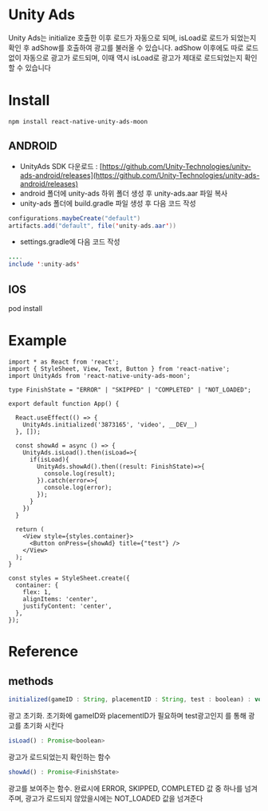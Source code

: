 # Unity Ads

Unity Ads는 initialize 호출한 이후 로드가 자동으로 되며, isLoad로 로드가 되었는지 확인 후 adShow를 호출하여 광고를 불러올 수 있습니다. adShow 이후에도 따로 로드없이 자동으로 광고가 로드되며, 이때 역시 isLoad로 광고가 제대로 로드되었는지 확인할 수 있습니다

# Install

```
npm install react-native-unity-ads-moon
```

## ANDROID

- UnityAds SDK 다운로드 : [https://github.com/Unity-Technologies/unity-ads-android/releases](https://github.com/Unity-Technologies/unity-ads-android/releases)
- android 폴더에 unity-ads 하위 폴더 생성 후 unity-ads.aar 파일 복사
- unity-ads 폴더에 build.gradle 파일 생성 후 다음 코드 작성

```java
configurations.maybeCreate("default")
artifacts.add("default", file('unity-ads.aar'))
```

- settings.gradle에 다음 코드 작성

```java
....
include ':unity-ads'
```
## IOS
pod install

# Example

```tsx
import * as React from 'react';
import { StyleSheet, View, Text, Button } from 'react-native';
import UnityAds from 'react-native-unity-ads-moon';

type FinishState = "ERROR" | "SKIPPED" | "COMPLETED" | "NOT_LOADED";

export default function App() {

  React.useEffect(() => {
    UnityAds.initialized('3873165', 'video', __DEV__)
  }, []);

  const showAd = async () => {
    UnityAds.isLoad().then(isLoad=>{
      if(isLoad){
        UnityAds.showAd().then((result: FinishState)=>{
          console.log(result);
        }).catch(error=>{
          console.log(error);
        });
      }
    })
  }

  return (
    <View style={styles.container}>
      <Button onPress={showAd} title={"test"} />
    </View>
  );
}

const styles = StyleSheet.create({
  container: {
    flex: 1,
    alignItems: 'center',
    justifyContent: 'center',
  },
});
```

# Reference

## methods

```jsx
initialized(gameID : String, placementID : String, test : boolean) : void
```

광고 초기화. 초기화에 gameID와 placementID가 필요하며 test광고인지 를 통해 광고를 초기화 시킨다

```jsx
isLoad() : Promise<boolean>
```

광고가 로드되었는지 확인하는 함수

```jsx
showAd() : Promise<FinishState>
```

광고를 보여주는 함수. 완료시에 ERROR, SKIPPED, COMPLETED 값 중 하나를 넘겨주며, 광고가 로드되지 않았을시에는 NOT_LOADED 값을 넘겨준다
